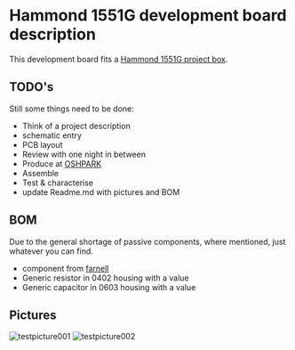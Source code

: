 # Hammond 1551G development board description
This development board fits a [Hammond 1551G project box](http://www.hammondmfg.com/pdf/1551G.pdf).
## TODO's
Still some things need to be done:
* Think of a project description
* schematic entry
* PCB layout
* Review with one night in between
* Produce at [OSHPARK](https://oshpark.com/)
* Assemble
* Test & characterise
* update Readme.md with pictures and BOM
## BOM
Due to the general shortage of passive components, where mentioned, just whatever you can find.
* component from [farnell](https://www.farnell.com/)
* Generic resistor in 0402 housing with a value
* Generic capacitor in 0603 housing with a value
## Pictures
![testpicture001](readme_files/example.jpg)
![testpicture002](readme_files/example.png)



